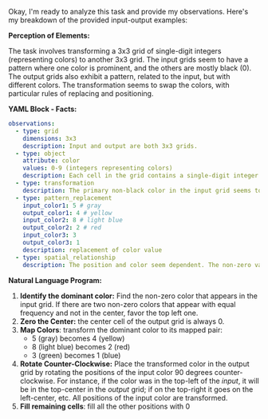 Okay, I'm ready to analyze this task and provide my observations. Here's my breakdown of the provided input-output examples:

**Perception of Elements:**

The task involves transforming a 3x3 grid of single-digit integers (representing colors) to another 3x3 grid. The input grids seem to have a pattern where one color is prominent, and the others are mostly black (0). The output grids also exhibit a pattern, related to the input, but with different colors. The transformation seems to swap the colors, with particular rules of replacing and positioning.

**YAML Block - Facts:**


```yaml
observations:
  - type: grid
    dimensions: 3x3
    description: Input and output are both 3x3 grids.
  - type: object
    attribute: color
    values: 0-9 (integers representing colors)
    description: Each cell in the grid contains a single-digit integer representing a color.
  - type: transformation
    description: The primary non-black color in the input grid seems to be replaced in a mirrored and potentially rotated and reflected way.
  - type: pattern_replacement
    input_color1: 5 # gray
    output_color1: 4 # yellow
    input_color2: 8 # light blue
    output_color2: 2 # red
    input_color3: 3
    output_color3: 1
    description: replacement of color value
  - type: spatial_relationship
    description: The position and color seem dependent. The non-zero values rotate counterclockwise around the center of the grid replacing the value with the output mapping, and the center value is zeroed.
```


**Natural Language Program:**

1.  **Identify the dominant color:** Find the non-zero color that appears in the input grid. If there are two non-zero colors that appear with equal frequency and not in the center, favor the top left one.
2.  **Zero the Center:** the center cell of the output grid is always 0.
3.  **Map Colors**: transform the dominant color to its mapped pair:
    *   5 (gray) becomes 4 (yellow)
    *   8 (light blue) becomes 2 (red)
    *   3 (green) becomes 1 (blue)
4.  **Rotate Counter-Clockwise:** Place the transformed color in the output grid by rotating the positions of the input color 90 degrees counter-clockwise. For instance, if the color was in the top-left of the *input*, it will be in the top-center in the *output* grid; if on the top-right it goes on the left-center, etc. All positions of the input color are transformed.
5. **Fill remaining cells**: fill all the other positions with 0


